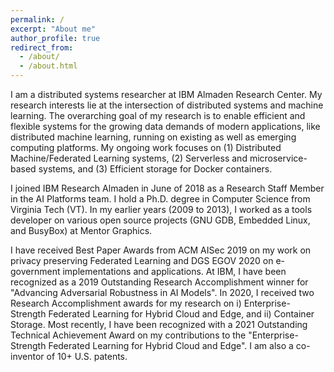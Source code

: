 ```yaml
---
permalink: /
excerpt: "About me"
author_profile: true
redirect_from: 
  - /about/
  - /about.html
---
```

I am a distributed systems researcher at IBM Almaden Research Center. My
research interests lie at the intersection of distributed systems and machine
learning. The overarching goal of my research is to enable efficient and flexible systems
for the growing data demands of modern applications, like distributed machine
learning, running on existing as well as emerging computing platforms. My
ongoing work focuses on (1) Distributed Machine/Federated Learning systems, (2)
Serverless and microservice-based systems, and (3) Efficient storage for Docker
containers.

I joined IBM Research Almaden in June of 2018 as a Research Staff
Member in the AI Platforms team. I hold a Ph.D. degree in Computer Science from
Virginia Tech (VT). In my earlier years (2009 to 2013), I worked as a tools
developer on various open source projects (GNU GDB, Embedded Linux, and
BusyBox) at Mentor Graphics.

I have received Best Paper Awards from ACM AISec 2019 on my work on privacy
preserving Federated Learning and DGS EGOV 2020 on e-government implementations
and applications.  At IBM, I have been recognized as a 2019 Outstanding
Research Accomplishment winner for "Advancing Adversarial Robustness in AI
Models". In 2020, I received two Research Accomplishment awards for my research
on i) Enterprise-Strength Federated Learning for Hybrid Cloud and Edge, and ii)
Container Storage. Most recently, I have been recognized with a 2021
Outstanding Technical Achievement Award on my contributions to the
"Enterprise-Strength Federated Learning for Hybrid Cloud and Edge". I am also a
co-inventor of 10+ U.S. patents.
